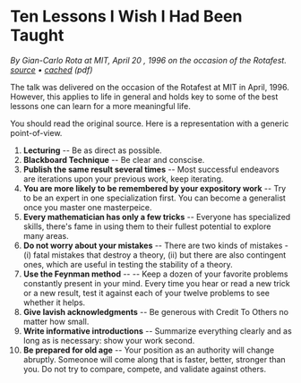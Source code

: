 # Ten Lessons I Wish I Had Been Taught

_By Gian-Carlo Rota at MIT, April 20 , 1996 on the occasion of the Rotafest. [source](https://www.ams.org/notices/199701/comm-rota.pdf) • [cached](/assets/pdf/10-lessons-i-wish-i-had-been-taught.pdf) (pdf)_

The talk was delivered on the occasion of the Rotafest at MIT in April, 1996. However, this applies to life in general and holds key to some of the best lessons one can learn for a more meaningful life.

You should read the original source. Here is a representation with a generic point-of-view.

1. __Lecturing__ -- Be as direct as possible.
2. __Blackboard Technique__ -- Be clear and conscise.
3. __Publish the same result several times__ -- Most successful endeavors are iterations upon your previous work, keep iterating.
4. __You are more likely to be remembered by your expository work__ -- Try to be an expert in one specialization first. You can become a generalist once you master one masterpeice.
5. __Every mathematician has only a few tricks__ -- Everyone has specialized skills, there's fame in using them to their fullest potential to explore many areas.
6. __Do not worry about your mistakes__ -- There are two kinds of mistakes - (i) fatal mistakes that destroy a theory, (ii) but there are also contingent ones, which are useful in testing the stability of a theory.
7. __Use the Feynman method__ -- -- Keep a dozen of your favorite problems constantly present in your mind. Every time you hear or read a new trick or a new result, test it against each of your twelve problems to see whether it helps.
8. __Give lavish acknowledgments__ -- Be generous with Credit To Others no matter how small.
9. __Write informative introductions__ -- Summarize everything clearly and as long as is necessary: show your work second.
10. __Be prepared for old age__ -- Your position as an authority will change abruptly. Someonoe will come along that is faster, better, stronger than you. Do not try to compare, compete, and validate against others.
